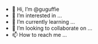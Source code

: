- 👋 Hi, I’m @guguffie
- 👀 I’m interested in ...
- 🌱 I’m currently learning ...
- 💞️ I’m looking to collaborate on ...
- 📫 How to reach me ...

<!---
guguffie/guguffie is a ✨ special ✨ repository because its `README.md` (this file) appears on your GitHub profile.
You can click the Preview link to take a look at your changes.
--->
